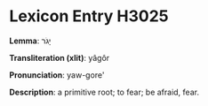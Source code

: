 # Lexicon Entry H3025

**Lemma**: יָגֹר

**Transliteration (xlit)**: yâgôr

**Pronunciation**: yaw-gore'

**Description**:
a primitive root; to fear; be afraid, fear.
